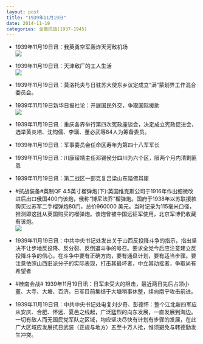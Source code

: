 ```yaml
---
layout: post
title: "1939年11月19日"
date: 2014-11-19
categories: 全面抗战(1937-1945)
---
```


<meta name="referrer" content="no-referrer" />

- 1939年11月19日讯：我英勇空军轰炸天河敌机场 <br/><img src="https://ww3.sinaimg.cn/large/aca367d8jw1emgofszzsyj20ku0k10we.jpg" />

- 1939年11月19日讯：天津敌厂的工人生活 <br/><img src="https://ww4.sinaimg.cn/large/aca367d8jw1emgmpn7k8tj20ho1dhao5.jpg" />

- 1939年11月19日讯：莫洛托夫与日驻苏大使东乡议定成立“满”蒙划界工作混合委员会。 

- 1939年11月19日新华日报社论：开展国民外交，争取国际援助 <br/><img src="https://ww1.sinaimg.cn/large/aca367d8jw1emgkz1p7nuj21100h0afz.jpg" />

- 1939年11月19日讯：重庆各界举行第四次宪政座谈会，决定成立宪政促进会，选举黄炎培、沈钧儒、李璜、董必武等84人为筹备委员。 

- 1939年11月19日讯：军事委员会任命区寿年为第四十八军军长 

- 1939年11月19日讯：川康绥靖主任邓锡侯分四川为六个区，限两个月内清剿匪患 

- 1939年11月19日讯：第二战区一部克复吕梁山东隘佛耳崖 

- #抗战装备#英制QF 4.5英寸榴弹炮(下):英国维克斯公司于1916年作出细微改进后出口俄国400门该炮，俄称“博尼法乔”榴弹炮。国府于1938年以苏联援款购买过苏军二手榴弹炮80门，总价960000 美元。当时记录为115毫米口径，推测即这批从英国购买的榴弹炮。该炮曾被中国远征军使用，北京军博仍收藏有该炮。 <br/><img src="https://ww1.sinaimg.cn/large/aca367d8jw1emg2rkgso0j20ee157wo6.jpg" />

- 1939年11月19日讯：中共中央书记处发出关于山西反投降斗争的指示，指出坚决不让步地反投降、反分裂、反倒退斗争的号召。要求全党今后应注意建立反投降斗争的信心，在斗争中要有正确方向，要有通盘计划，要有适当步骤。要注意依照山西旧派分子的实际表现，打击其最坏者，中立其动摇者，争取尚有希望者 

- #桂南会战# 1939年11月19日讯：日军未受大的阻击，最近两日先后占领小董、大寺、大塘、百济。日军目前集结于大塘稍事休整，续向南宁攻击前进。 

- 1939年11月19日讯：中共中央书记处电复刘少奇、彭德怀：整个江北新四军应从安庆、合肥、怀远、夏邑之线起，广泛猛烈的向东发展，一直发展到海边。一切有敌人而无国民党军队之区域，均应坚决尽快有计划有步骤的发展，在此广大区域应发展抗日武装（正规与地方）五至十万人抢，惟须避免与韩德勤发生冲突。 

